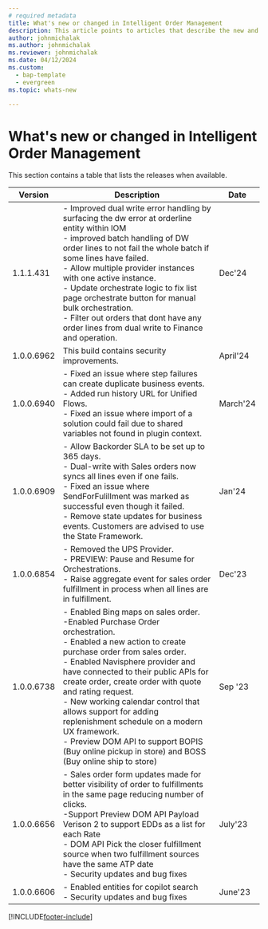 ```yaml
---
# required metadata
title: What's new or changed in Intelligent Order Management
description: This article points to articles that describe the new and changed features in each release of Intelligent Order Management.
author: johnmichalak
ms.author: johnmichalak
ms.reviewer: johnmichalak
ms.date: 04/12/2024
ms.custom: 
  - bap-template
  - evergreen
ms.topic: whats-new

---
```


# What's new or changed in Intelligent Order Management

This section contains a table that lists the releases when available. 

| Version | Description | Date |
|---------|-------------|-------|
|1.1.1.431| - Improved dual write error handling by surfacing the dw error at orderline entity within IOM <br> - improved batch handling of DW order lines to not fail the whole batch if some lines have failed. <br> - Allow multiple provider instances with one active instance. <br> - Update orchestrate logic to fix list page orchestrate button for manual bulk orchestration. <br> - Filter out orders that dont have any order lines from dual write to Finance and operation. | Dec'24 |
| 1.0.0.6962 | This build contains security improvements.  | April'24 |
| 1.0.0.6940 | - Fixed an issue where step failures can create duplicate business events. <br> - Added run history URL for Unified Flows. <br> - Fixed an issue where import of a solution could fail due to shared variables not found in plugin context. | March'24 |
| 1.0.0.6909 | - Allow Backorder SLA to be set up to 365 days. <br> - Dual-write with Sales orders now syncs all lines even if one fails.  <br> - Fixed an issue where SendForFulillment was marked as successful even though it failed.  <br> - Remove state updates for business events. Customers are advised to use the State Framework. | Jan'24 |
| 1.0.0.6854 | - Removed the UPS Provider.  <br> - PREVIEW: Pause and Resume for Orchestrations.  <br> - Raise aggregate event for sales order fulfillment in process when all lines are in fulfillment. | Dec'23 |
| 1.0.0.6738 | - Enabled Bing maps on sales order. <br> -Enabled Purchase Order orchestration.<br> - Enabled a new action to create purchase order from sales order. <br> - Enabled Navisphere provider and have connected to their public APIs for create order, create order with quote and rating request. <br> - New working calendar control that allows support for adding replenishment schedule on a modern UX framework. <br> - Preview DOM API to support BOPIS (Buy online pickup in store) and BOSS (Buy online ship to store) | Sep '23 |
| 1.0.0.6656 | - Sales order form updates made for better visibility of order to fulfillments in the same page reducing number of clicks.  <br> -Support Preview DOM API Payload Verison 2 to support EDDs as a list for each Rate <br> - DOM API Pick the closer fulfillment source when two fulfillment sources have the same ATP date <br> - Security updates and bug fixes | July'23
| 1.0.0.6606 | - Enabled entities for copilot search <br> - Security updates and bug fixes | June'23



[!INCLUDE[footer-include](../includes/footer-banner.md)]

